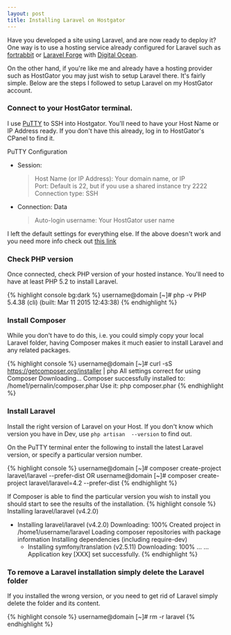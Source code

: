 ```yaml
---
layout: post
title: Installing Laravel on Hostgator
---
```


Have you developed a site using Laravel, and are now ready to deploy it? One way is to use a 
hosting service already configured for Laravel such as [fortrabbit](http://www.fortrabbit.com/) or [Laravel Forge](https://forge.laravel.com/) with [Digital Ocean](https://www.digitalocean.com/).

On the other hand, if you're like me and already have a hosting provider such as HostGator you may just wish to setup 
Laravel there. It's fairly simple. Below are the steps I followed to setup Laravel on my HostGator 
account.

### Connect to your HostGator terminal. 
I use [PuTTY](http://www.putty.org/) to SSH into Hostgator. You'll need to have your Host 
Name or IP Address ready. If you don't have this already, log in to HostGator's CPanel to find it.

PuTTY Configuration  
*    Session:  
     > Host Name (or IP Address): Your domain name, or IP    
     > Port: Default is 22, but if you use a shared instance try 2222    
     > Connection type: SSH  
*    Connection: Data  
     > Auto-login username: Your HostGator user name  

I left the default settings for everything else. If the above doesn't work and you need more info check out [this 
link](https://support.hostgator.com/articles/specialized-help/technical/ssh-keying-through-putty-on-windows-or-linux)

### Check PHP version

Once connected, check PHP version of your hosted instance. You'll need to have at least PHP 5.2 to install Laravel.

{% highlight console bg:dark %}
username@domain [~]# php -v
PHP 5.4.38 (cli) (built: Mar 11 2015 12:43:38)
{% endhighlight %}  

### Install Composer
While you don't have to do this, i.e. you could simply copy your local Laravel folder, having Composer makes it much 
easier to install Laravel and any related packages.

{% highlight console %}
username@domain [~]# curl -sS https://getcomposer.org/installer | php
All settings correct for using Composer
Downloading...
Composer successfully installed to: /home1/pernalin/composer.phar
Use it: php composer.phar
{% endhighlight %}  

### Install Laravel
Install the right version of Laravel on your Host. If you don't know which version you have in Dev, use `php artisan 
--version` to find out.

On the PuTTY terminal enter the following to install the latest Laravel version, or specify a particular version number.

{% highlight console %}
username@domain [~]# composer create-project laravel/laravel --prefer-dist
OR
username@domain [~]# composer create-project laravel/laravel=4.2 --prefer-dist
{% endhighlight %}  

If Composer is able to find the particular version you wish to install you should start to see the results of the 
installation. 
{% highlight console %}
Installing laravel/laravel (v4.2.0)
  - Installing laravel/laravel (v4.2.0)
    Downloading: 100%
Created project in /home1/username/laravel
Loading composer repositories with package information
Installing dependencies (including require-dev)
      - Installing symfony/translation (v2.5.11)
        Downloading: 100%
        ...
        ...
Application key [XXX] set successfully.
{% endhighlight %} 

### To remove a Laravel installation simply delete the Laravel folder
If you installed the wrong version, or you need to get rid of Laravel simply delete the folder and its content.

{% highlight console %}
username@domain [~]# rm -r laravel
{% endhighlight %}